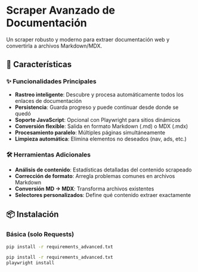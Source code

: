 # Scraper Avanzado de Documentación

Un scraper robusto y moderno para extraer documentación web y convertirla a archivos Markdown/MDX.

## 🚀 Características

### ✨ Funcionalidades Principales
- **Rastreo inteligente**: Descubre y procesa automáticamente todos los enlaces de documentación
- **Persistencia**: Guarda progreso y puede continuar desde donde se quedó
- **Soporte JavaScript**: Opcional con Playwright para sitios dinámicos
- **Conversión flexible**: Salida en formato Markdown (.md) o MDX (.mdx)
- **Procesamiento paralelo**: Múltiples páginas simultáneamente
- **Limpieza automática**: Elimina elementos no deseados (nav, ads, etc.)

### 🛠️ Herramientas Adicionales
- **Análisis de contenido**: Estadísticas detalladas del contenido scrapeado
- **Corrección de formato**: Arregla problemas comunes en archivos Markdown
- **Conversión MD → MDX**: Transforma archivos existentes
- **Selectores personalizados**: Define qué contenido extraer exactamente

## 📦 Instalación

### Básica (solo Requests)
```bash
pip install -r requirements_advanced.txt

pip install -r requirements_advanced.txt
playwright install
